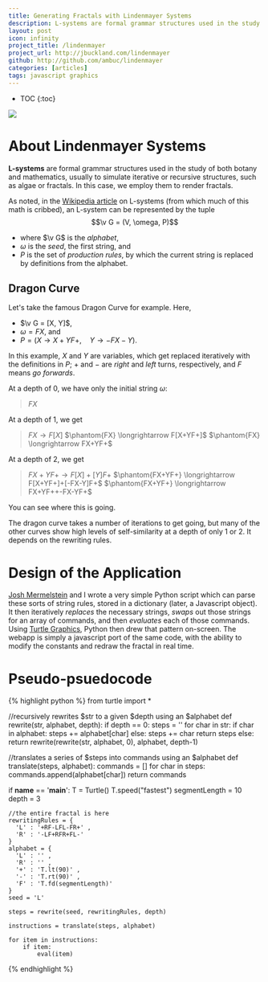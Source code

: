 ```yaml
---
title: Generating Fractals with Lindenmayer Systems
description: L-systems are formal grammar structures used in the study of both botany and mathematics, usually to simulate iterative or recursive structures, such as algae or fractals. In this case, we employ them to render fractals.
layout: post
icon: infinity
project_title: /lindenmayer
project_url: http://jbuckland.com/lindenmayer
github: http://github.com/ambuc/lindenmayer
categories: [articles]
tags: javascript graphics
---
```


* TOC
{:toc}

[<img src="/images/lindenmayer_thumbnail.png">](/lindenmayer)

# About Lindenmayer Systems

**L-systems** are formal grammar structures used in the study of both botany and mathematics, usually to simulate iterative or recursive structures, such as algae or fractals. In this case, we employ them to render fractals.

As noted, in the [Wikipedia article](https://en.wikipedia.org/wiki/L-system) on L-systems (from which much of this math is cribbed), an L-system can be represented by the tuple $$\v G = (V, \omega, P)$$

- where $\v G$ is the _alphabet_,
- $\omega$ is the _seed_, the first string, and
- $P$ is the set of _production rules_, by which the current string is replaced by definitions from the alphabet.

## Dragon Curve

Let's take the famous Dragon Curve for example. Here,

- $\v G = [X, Y]$,
- $\omega = FX$, and
- $P = (X \longrightarrow X+YF+,\quad Y \longrightarrow -FX-Y)$.

In this example, $X$ and $Y$ are variables, which get replaced iteratively with the definitions in $P$; $+$ and $-$ are _right_ and _left_ turns, respectively, and $F$ means _go forwards_.

At a depth of 0, we have only the initial string $\omega$:

> $FX$

At a depth of 1, we get

> $FX \longrightarrow F[X]$
> $\phantom{FX} \longrightarrow F[X+YF+]$
> $\phantom{FX} \longrightarrow FX+YF+$

At a depth of 2, we get

> $FX+YF+ \longrightarrow F[X]+[Y]F+$
> $\phantom{FX+YF+} \longrightarrow F[X+YF+]+[-FX-Y]F+$
> $\phantom{FX+YF+} \longrightarrow FX+YF++-FX-YF+$

You can see where this is going.

The dragon curve takes a number of iterations to get going, but many of the other curves show high levels of self-similarity at a depth of only 1 or 2. It depends on the rewriting rules.

# Design of the Application

[Josh Mermelstein](https://github.com/JoshMermel) and I wrote a very simple Python script which can parse these sorts of string rules, stored in a dictionary (later, a Javascript object). It then iteratively *replaces* the necessary strings, *swaps* out those strings for an array of commands, and then *evaluates* each of those commands. Using [Turtle Graphics](https://en.wikipedia.org/wiki/Turtle_graphics), Python then drew that pattern on-screen. The webapp is simply a javascript port of the same code, with the ability to modify the constants and redraw the fractal in real time.

# Pseudo-psuedocode
{% highlight python %}
from turtle import *

//recursively rewrites $str to a given $depth using an $alphabet
def rewrite(str, alphabet, depth):
    if depth == 0:
        steps = ''
        for char in str:
            if char in alphabet:
                steps += alphabet[char]
            else:
                steps += char
        return steps
    else:
        return rewrite(rewrite(str, alphabet, 0), alphabet, depth-1)

//translates a series of $steps into commands using an $alphabet
def translate(steps, alphabet):
    commands = []
    for char in steps:
        commands.append(alphabet[char])
    return commands

if __name__ == '__main__':
    T = Turtle()
    T.speed("fastest")
    segmentLength = 10
    depth = 3

    //the entire fractal is here
    rewritingRules = {
      'L' : '+RF-LFL-FR+' ,
      'R' : '-LF+RFR+FL-'
    }
    alphabet = {
      'L' : '' ,
      'R' : '' ,
      '+' : 'T.lt(90)' ,
      '-' : 'T.rt(90)' ,
      'F' : 'T.fd(segmentLength)'
    }
    seed = 'L'

    steps = rewrite(seed, rewritingRules, depth)

    instructions = translate(steps, alphabet)

    for item in instructions:
        if item:
            eval(item)
{% endhighlight %}

